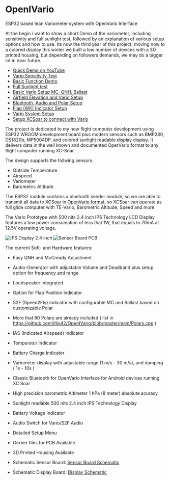 # OpenIVario
ESP32 based lean Variometer system with OpenVario Interface

At the begin i want to show a short Demo of the variometer, including sensitivity and full sunlight test, followed by an explanation of various setup options and how to use. Its now the third year of this project, moving now to a colored display this winter we built a low number of devices with a 3D printed housing, but depending on followers demands, we may do a bigger lot in near future.

* [Quick Demo on YouTube](https://www.youtube.com/watch?v=Piu5SiNPaRg)
* [Vario Sensitivity Test](https://www.youtube.com/watch?v=RqFLOQ9wvgY)
* [Basic Function Demo](https://www.youtube.com/watch?v=zGldyS57ZgQ)
* [Full Sunlight test](https://www.youtube.com/watch?v=TFL9i2DBNpA)
* [Basic Vario Setup MC, QNH, Ballast](https://www.youtube.com/watch?v=DvqhuaVlfEI)
* [Airfield Elevation and Vario Setup](https://www.youtube.com/watch?v=x3UIpL9qGec)
* [Bluetooth, Audio and Polar Setup](https://www.youtube.com/watch?v=9HcsfyLX-wE)
* [Flap (WK) Indicator Setup](https://www.youtube.com/watch?v=tP2a2aDoOsg)
* [Vario System Setup](https://www.youtube.com/watch?v=BCR16WUTwJY)
* [Setup XCSoar to connect with Vario](https://www.youtube.com/watch?v=LDgnvLoTekU&t=95s)

The project is dedicated to my new flight computer development using ESP32 WROOM development board plus modern sensors such as BMP280, DS1820b, MP5004DP, and colored sunlight readable display display.
It delivers data in the well known and documented OperVario format to any flight computer running XC-Soar.

The design supports the follwing sensors:
* Outside Temperature
* Airspeed
* Variometer
* Barometric Altitude

The ESP32 module contains a bluetooth sender module, so we are able to transmit all data to XCSoar in [OpenVario format](https://github.com/iltis42/OpenIVario/blob/master/putty.log), so XCSoar can operate as full glide computer with TE-Vario, Barometric Altitude, Speed and more.

The Vario Prototype with 500 nits 2.4 inch IPS Technology LCD Display features a low power consumation of less that 1W, that equals to 70mA at 12.5V operating voltage.

![IPS Display 2.4 inch](https://raw.githubusercontent.com/iltis42/OpenIVario/master/images/IMG_20200207_000831_resized_20200207_120901714.jpg)
![Sensor Board PCB](https://github.com/iltis42/OpenIVario/blob/master/images/Sensorboard.jpg?raw=true)

The current Soft- and Hardware features:

- Easy QNH and McCready Adjustment
- Audio-Generator with adjustable Volume and Deadband plus setup option for frequency and range
- Loudspeaker integrated
- Option for Flap Position Indicator
- S2F (Speed2Fly) indicator with configurable MC and Ballast based on customizable Polar
- More that 80 Polars are already included ( list in https://github.com/iltis42/OpenIVario/blob/master/main/Polars.cpp )
- IAS (Indicated Airspeed) Indicator
- Temperatur Indicator
- Battery Charge Indicator
- Variometer display with adjustable range (1 m/s - 30 m/s), and damping ( 1s - 10s )
- Classic Bluetooth for OpenVario Interface for Android devices running XC Soar
- High precision barometric Altimeter 1 hPa (8 meter) absolute acuracy
- Sunlight readable 500 nits 2.4 inch IPS Technology Display
- Battery Voltage Indicator
- Audio Switch for Vario/S2F Audio
- Detailed Setup Menu

- Gerber files for PCB Available
- 3D Printed Housing Available 
- Schematic Sensor Board: [Sensor Board Schematic](https://github.com/iltis42/OpenIVario/blob/master/images/sensor.pdf)
- Schematic Display Board: [Display Schematic](https://github.com/iltis42/OpenIVario/blob/master/images/ivario-display.pdf)
